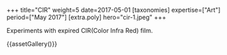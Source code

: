+++
title="CIR"
weight=5
date=2017-05-01
[taxonomies]
expertise=["Art"]
period=["May 2017"]
[extra.poly]
hero="cir-1.jpeg"
+++

Experiments with expired <abbr>CIR</abbr>(Color Infra Red) film.

{{assetGallery()}}